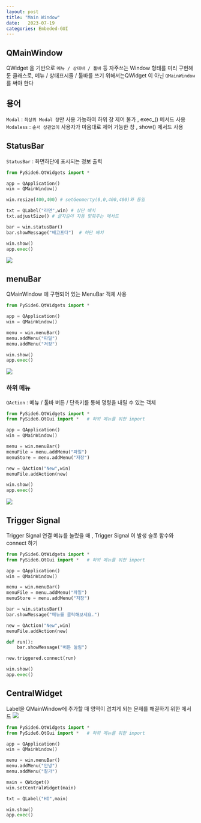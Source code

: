 ```yaml
---
layout: post
title: "Main Window"
date:   2023-07-19
categories: Embeded-GUI
---
```


## QMainWindow
QWidget 을 기반으로 `메뉴 / 상태바 / 툴바` 등 자주쓰는 Window 형태를 미리 구현해 둔 클래스로, 메뉴 / 상태표시줄 / 툴바를 쓰기 위해서는QWidget 이 아닌 `QMainWindow` 를 써야 한다

## 용어
`Modal` : `최상위 Modal 창`만 사용 가능하여 하위 창 제어 불가 , exec_() 메서드 사용
`Modaless` : `순서 상관없이` 사용자가 마음대로 제어 가능한 창 , show() 메서드 사용

## StatusBar
`StatusBar` : 화면하단에 표시되는 정보 출력

```py
from PySide6.QtWidgets import *

app = QApplication()
win = QMainWindow()

win.resize(400,400) # setGeomerty(0,0,400,400)와 동일

txt = QLabel("라면",win) # 상단 배치
txt.adjustSize() # 글자길이 자동 맞춰주는 메서드

bar = win.statusBar()
bar.showMessage("배고프다")  # 하단 배치

win.show()
app.exec()
```
![](https://velog.velcdn.com/images/dev-hoon/post/3c9a2c4c-7efe-4ac6-a7e2-eb87fe5dd6d1/image.png)

## menuBar
QMainWindow 에 구현되어 있는 MenuBar 객체 사용
```py
from PySide6.QtWidgets import *

app = QApplication()
win = QMainWindow()

menu = win.menuBar()
menu.addMenu("파일")
menu.addMenu("저장")

win.show()
app.exec()
```

![](https://velog.velcdn.com/images/dev-hoon/post/7ee2830a-058c-4103-981d-7c284bbccbe3/image.png)


### 하위 메뉴
`QAction` : 메뉴 / 툴바 버튼 / 단축키를 통해 명령을 내릴 수 있는 객체
```py
from PySide6.QtWidgets import *
from PySide6.QtGui import *   # 하위 메뉴를 위한 import

app = QApplication()
win = QMainWindow()

menu = win.menuBar()
menuFile = menu.addMenu("파일")
menuStore = menu.addMenu("저장")

new = QAction("New",win)
menuFile.addAction(new)

win.show()
app.exec()
```
![](https://velog.velcdn.com/images/dev-hoon/post/e37dd51b-a994-456e-bac9-42aa6771c842/image.png)

## Trigger Signal
Trigger Signal 연결
메뉴를 눌렀을 때 , Trigger Signal 이 발생
슬롯 함수와 connect 하기

```py
from PySide6.QtWidgets import *
from PySide6.QtGui import *   # 하위 메뉴를 위한 import

app = QApplication()
win = QMainWindow()

menu = win.menuBar()
menuFile = menu.addMenu("파일")
menuStore = menu.addMenu("저장")

bar = win.statusBar()
bar.showMessage("메뉴를 클릭해보세요.")

new = QAction("New",win)
menuFile.addAction(new)

def run():
    bar.showMessage("버튼 눌림")

new.triggered.connect(run)

win.show()
app.exec()
```

## CentralWidget
Label을 QMainWindow에 추가할 때 영역이 겹치게 되는 문제를 해결하기 위한 메서드
![](https://velog.velcdn.com/images/dev-hoon/post/202b7784-5832-4681-932b-70bca229e094/image.png)

```py
from PySide6.QtWidgets import *
from PySide6.QtGui import *   # 하위 메뉴를 위한 import

app = QApplication()
win = QMainWindow()

menu = win.menuBar()
menu.addMenu("안녕")
menu.addMenu("잘가")

main = QWidget()
win.setCentralWidget(main) 

txt = QLabel("HI",main)

win.show()
app.exec()
```

